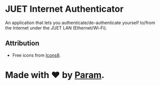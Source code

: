 # JUET Internet Authenticator
An application that lets you authenticate/de-authenticate
yourself to/from the Internet under the JUET LAN (Ethernet/Wi-Fi).

## Attribution
- Free icons from [Icons8](https://icons8.com).

# Made with ❤ by [Param](https://www.paramsid.com).
